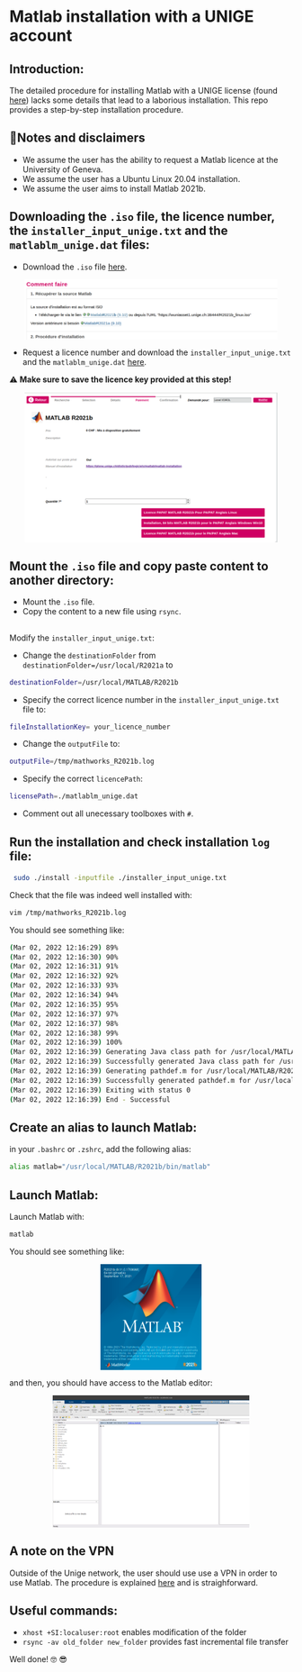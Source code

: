 # Matlab installation with a UNIGE account

## Introduction:
The detailed procedure for installing Matlab with a UNIGE license (found [here](https://plone.unige.ch/distic/pub/logiciels/matlab/comment-installer-matlab-sur-linux)) lacks some details that lead to a laborious installation. This repo provides a step-by-step installation procedure.

## :round_pushpin:Notes and disclaimers 
- We assume the user has the ability to request a Matlab licence at the University of Geneva.
- We assume the user has a Ubuntu Linux 20.04 installation.
- We assume the user aims to install Matlab 2021b.

## Downloading the `.iso` file, the licence number, the `installer_input_unige.txt` and the `matlablm_unige.dat` files:
- Download the `.iso` file [here](https://plone.unige.ch/distic/pub/logiciels/matlab/comment-installer-matlab-sur-linux).

<p align="center">
<img src="static/matlab_iso.png" align="center" width="450px"/>
</p>


- Request a licence number and download the `installer_input_unige.txt` and the `matlablm_unige.dat` [here](https://logiciels.unige.ch/). 

:warning: **Make sure to save the licence key provided at this step!**

<p align="center">
<img src="static/licence_and_install_files.png" align="center" width="450px"/>
</p>


## Mount the `.iso` file and copy paste content to another directory:
- Mount the `.iso` file.
- Copy the content to a new file using `rsync`. 

##
Modify the `installer_input_unige.txt`:
- Change the `destinationFolder` from `destinationFolder=/usr/local/R2021a` to
```bash
destinationFolder=/usr/local/MATLAB/R2021b
```
- Specify the correct licence number in the `installer_input_unige.txt` file to:
```bash
fileInstallationKey= your_licence_number
```
- Change the `outputFile` to:
```bash
outputFile=/tmp/mathworks_R2021b.log
```
- Specify the correct `licencePath`:
```bash
licensePath=./matlablm_unige.dat
```
- Comment out all unecessary toolboxes with `#`.

## Run the installation and check installation `log` file:
```bash
 sudo ./install -inputfile ./installer_input_unige.txt
```
Check that the file was indeed well installed with:
```bash
vim /tmp/mathworks_R2021b.log 
```

You should see something like:

```bash
(Mar 02, 2022 12:16:29) 89%
(Mar 02, 2022 12:16:30) 90%
(Mar 02, 2022 12:16:31) 91%
(Mar 02, 2022 12:16:32) 92%
(Mar 02, 2022 12:16:33) 93%
(Mar 02, 2022 12:16:34) 94%
(Mar 02, 2022 12:16:35) 95%
(Mar 02, 2022 12:16:37) 97%
(Mar 02, 2022 12:16:37) 98%
(Mar 02, 2022 12:16:38) 99%
(Mar 02, 2022 12:16:39) 100%
(Mar 02, 2022 12:16:39) Generating Java class path for /usr/local/MATLAB/R2021b
(Mar 02, 2022 12:16:39) Successfully generated Java class path for /usr/local/MATLAB/R2021b
(Mar 02, 2022 12:16:39) Generating pathdef.m for /usr/local/MATLAB/R2021b
(Mar 02, 2022 12:16:39) Successfully generated pathdef.m for /usr/local/MATLAB/R2021b
(Mar 02, 2022 12:16:39) Exiting with status 0
(Mar 02, 2022 12:16:39) End - Successful

```

## Create an alias to launch Matlab:
in your `.bashrc` or `.zshrc`, add the following alias:

```bash
alias matlab="/usr/local/MATLAB/R2021b/bin/matlab"
```

## Launch Matlab:
Launch Matlab with:
```bash
matlab
```

You should see something like:

<p align="center">
<img src="static/matlab_launch_1.png" align="center" width="180px"/>
</p>

and then, you should have access to the Matlab editor:

<p align="center">
<img src="static/matlab3.png" align="center" width="350px"/>
</p>

## A note on the VPN
Outside of the Unige network, the user should use use a VPN in order to use Matlab. The procedure is explained [here](https://plone.unige.ch/distic/pub/logiciels/forticlient/comment-installer-forticlient-linux) and is straighforward.

## Useful commands:
- `xhost +SI:localuser:root` enables modification of the folder
- `rsync -av old_folder new_folder` provides fast incremental file transfer 





Well done! :nerd_face: :sunglasses:

